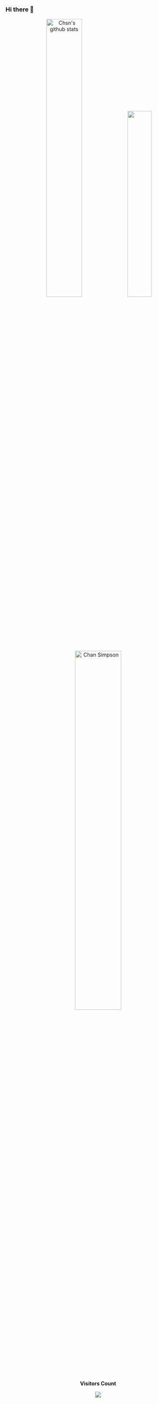 ### Hi there 👋

<!-- Stats and Most Used Languages -->
<div align="center">
   <img 
        width="44%" 
        height="auto" 
        src="https://github-readme-stats.vercel.app/api?username=reddsimpson&show_icons=true&count_private=true&hide_border=true&title_color=00bfbf&icon_color=00bfbf&text_color=c9d1d9&bg_color=0d1117" 
        alt="Chsn's github stats" /> 
   <img 
        width="36%" 
        height="auto" 
        src="https://github-readme-stats.vercel.app/api/top-langs/?username=reddsimpson&layout=compact&hide_border=true&title_color=00bfbf&text_color=00bfbf&bg_color=0d1117" />
</div>

<!-- Contributions and Streak -->
<div align="center">  
   <img 
        width="50%" 
        height="auto"
        src="https://github-readme-streak-stats.herokuapp.com/?user=reddsimpson&theme=tokyonight&hide_border=true&stroke=0000&background=0D1117&ring=00bfbf&fire=00bfbf&currStreakLabel=00bfbf" 
        alt="Chan Simpson" /></div>
</div>

<!-- Visitor Counter -->
<div align="center">
   <br>
   <p align="centre"><b>Visitors Count</b></p>
   <p align="center">
      <img align="center" src="https://profile-counter.glitch.me/{reddsimpson}/count.svg" />
   </p>
   <br>
</div>
<!--
**reddsimpson/reddsimpson** is a ✨ _special_ ✨ repository because its `README.md` (this file) appears on your GitHub profile.

Here are some ideas to get you started:

- 🔭 I’m currently working on ...
- 🌱 I’m currently learning ...
- 👯 I’m looking to collaborate on ...
- 🤔 I’m looking for help with ...
- 💬 Ask me about ...
- 📫 How to reach me: ...
- 😄 Pronouns: ...
- ⚡ Fun fact: ...
-->
